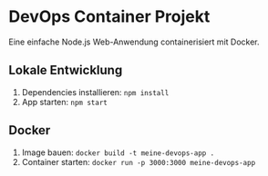 # DevOps Container Projekt

Eine einfache Node.js Web-Anwendung containerisiert mit Docker.

## Lokale Entwicklung

1. Dependencies installieren: `npm install`
2. App starten: `npm start`

## Docker

1. Image bauen: `docker build -t meine-devops-app .`
2. Container starten: `docker run -p 3000:3000 meine-devops-app` 
